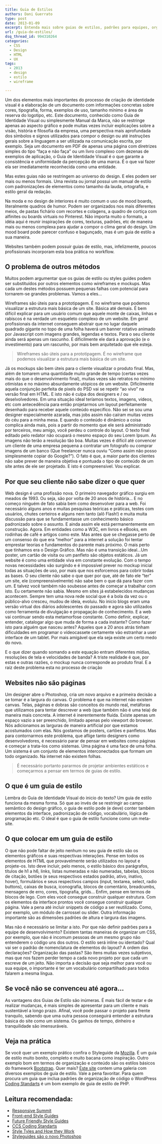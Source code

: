 ```yaml
---
title: Guia de Estilos
authors: Dani Guerrato
type: post
date: 2013-01-09
excerpt: Entenda mais sobre guias de estilos, padrões para equipes, organização de CSS e mais.
url: /guia-de-estilos/
dsq_thread_id: 994310264
categories:
  - CSS
  - Design
  - HTML
  - UX
tags:
  - 2013
  - design
  - estilo
  - wireframe

---
```

Um dos elementos mais importantes do processo de criação de identidade visual é a elaboração de um documento com informações concretas sobre cores, tipografia, forma, exemplos de uso, tamanho mínimo e área de reserva do logotipo, etc. Este documento, conhecido como Guia de Identidade Visual ou simplesmente Manual da Marca, não se restringe apenas ao aspecto gráfico e pode muitas vezes incluir explicações sobre a visão, história e filosofia da empresa, uma perspectiva mais aprofundada dos símbolos e signos utilizados para compor o design ou até instruções gerais sobre a linguagem a ser utilizada na comunicação escrita, por exemplo. Seja um documento em PDF de apenas uma página com diretrizes simples do tipo “faça e não faça” ou um livro complexo com dezenas de exemplos de aplicação, o Guia de Identidade Visual é o que garante a consistência e uniformidade da percepção de uma marca. É o que vai fazer ela ser imediatamente reconhecida como uma entidade.

Mas estes guias não se restringem ao universo do design. E eles podem ser mais ou menos formais. Uma revista ou jornal possui um manual de estilo com padronizações de elementos como tamanho da lauda, ortografia, e estilo geral da redação. 

Na moda e no design de interiores é muito comum o uso de mood boards, literalmente quadros de humor. Podem ser organizados nos mais diferentes meios, de pastas fichário com recortes e colagens, a quadro de cortiça com alfinites ou boards virtuais no Pinterest. Não importa muito o formato, a idéia aqui é reunir inspirações de cores, texturas, padrões, etc de maneira mais ou menos complexa para ajudar a compor o clima geral do design. Um mood board pode parecer confuso e bagunçado, mas é um guia de estilo a sua maneira.

Websites também podem possuir guias de estilo, mas, infelizmente, poucos profissionais incorporam esta boa prática no workflow. 

## O problema de outros métodos

Muitos podem argumentar que os guias de estilo ou styles guides podem ser substituídos por outros elementos como wireframes e mockups. Mas cada um destes métodos possuem pequenas falhas com potencial para tornarem-se grandes problemas. Vamos a eles&#8230;

Wireframes são úteis para a prototipagem. É no wireframe que podemos visualizar a estrutura mais básica de um site. Básica até demais. É bem difícil explicar para um usuário comum que aquele monte de caixas, linhas e rabiscos é na verdade um esqueleto complexo de um website. Em geral profissionais da internet conseguem abstrair que no lugar daquele quadrado gigante no topo de uma folha haverá um banner rotativo animado por Javascript com imagens grandes, legendas e textos. Para o seu cliente ainda será apenas um rascunho. E dificilmente ele dará a aprovação (e o investimento) para um rascunho, por mais bem arquitetado que ele esteja.

> Wireframes são úteis para a prototipagem. É no wireframe que podemos visualizar a estrutura mais básica de um site.

Já os mockups são bem úteis para o cliente visualizar o produto final. Mas, além de tomarem uma quantidade muito grande de tempo (certas vezes mais do que o desenvolvimento final), muitas vezes são retratos no mínimo otimistas e no máximo absurdamente utópicos de um website. Dificilmente aquela conjunção perfeita de pixels do PSD vai se repetir “ao vivo” na versão final em HTML. E isto não é culpa dos designers e / ou deselvolvedores. Em uma situação ideal teríamos textos, imagens, vídeos, etc com antecedência para então projetarmos um layout perfeitamente desenhado para receber aquele conteúdo especifico. Não sei se sou uma designer especialmente azarada, mas jobs assim não caíram muitas vezes do céu para a minha mesa. E quando o conteúdo é dinâmico a coisa complica ainda mais, pois a partir do momento que ele será administrado por terceiros, meu amigo, você perdeu o controle do layout. O texto final editado pelo redator não ocupará o mesmo espaço do seu Lorem Ipsum. As imagens não terão a resolução tão boa. Muitas vezes é difícil até convencer um cliente de uma empresa pequena a contratar um fotografo ou comprar imagens de um banco (Que freelancer nunca ouviu “Como assim não posso simplesmente copiar do Google?”). O fato é que, a maior parte dos clientes não sabe prever de maneira objetiva e pontuada o tipo de conteúdo de um site antes de ele ser projetado. E isto é compreensivel. Vou explicar.

## Por que seu cliente não sabe dizer o que quer

Web design é uma profissão nova. O primeiro navegador gráfico surgiu em meados de 1993. Ou seja, são por volta de 20 anos de história&#8230; E no começo ninguém de fato sabia bem como desenvolver para a web. Foi necessário alguns anos e muitas pesquisas teóricas e práticas, testes com usuários, chutes certeiros e alguns nem tanto (alô Flash!) e muita muita discussão para que se fundamentasse um conhecimento básico padronizado sobre o assunto. E ainda assim ele está permanentemente em construção. Agora. Em entidades como a W3C, em livros e eBooks, em rodinhas de café e artigos como este. Mas antes que se chegasse perto de um consenso do que era “melhor” para a internet a solução foi tentar emprestar teorias e fundamentos do parente mais próximo. O mais perto que tínhamos era o Design Gráfico. Mas não é uma transição ideal&#8230;Um poster, um cartão de visita ou um panfleto são objetos estáticos. Já um website é como uma entidade viva em constante evolução. Com o tempo novas necessidades vão surgindo e é impossível prever no mockup inicial todas as situações de uso, por mais que nos esforcemos para cobrir todas as bases. O seu cliente não sabe o que quer por que, até de fato ele “ter” um site, ele (compreensivelmente) não sabe bem o que dá para fazer com um. E talvez você também não soubesse antes de começar a trabalhar com isto. Eu certamente não sabia. Mesmo em sites já estabelecidos mudanças acontecem. Sempre tem uma nova rede social que é a bola da vez ou o público-alvo cresceu, mudou de ideia, evoluiu. No inicio blogs eram uma versão virtual dos diários adolescentes do passado e agora são utilizados como ferramenta de divulgação e propagação de conhecimento. E a web vai continuar sendo esta metamorfose constante. Como definir, explicar, entender, catalogar algo que muda de forma a cada instante? Como fazer isto para alguém que nasceu antes? Aqueles que a 20 anos atrás tinham dificuldades em programar o vídeocassete certamente vão estranhar a user interface de um tablet. Por mais amigável que ela seja existe um certo medo do novo. 

E o que dizer quando somando a este equação entram diferentes mídias, resoluções de tela e velocidades de banda? A triste realidade é que, por estas e outras razões, o mockup nunca corresponde ao produto final. E a raiz deste problema esta no processo de criação

## Websites não são páginas

Um designer abre o Photoshop, cria um novo arquivo e a primeira decisão a se tomar é a largura do canvas. O problema é que na internet não existem canvas. Telas, páginas e dobras são conceitos do mundo real, metáforas que utilizamos para tentar descrever a web (que também não é uma teia) de maneira mais concreta. A internet é inerentemente fluída. Existe apenas um espaço vazio a ser preenchido, limitado apenas pelo viewport do browser. Nós adicionamos as larguras de maneira artificial por que estamos acostumados com elas. Nós gostamos de posters, cartões e panfletos. Mas para contornarmos este problema, que aflige tanto designers como desenvolvedores, é necessário parar de pensar em websites como páginas e começar a trata-los como sistemas. Uma página é uma face de uma folha. Um sistema é um conjunto de elementos interconectados que formam um todo organizado. Na internet não existem folhas.

> É necessário portanto pararmos de projetar ambientes estáticos e começarmos a pensar em termos de guias de estilo. 

## O que é um guia de estilo

Lembra do Guia de Identidade Visual do inicio do texto? Um guia de estilo funciona da mesma forma. Só que ao invés de se restringir ao campo semântico do design gráfico, o guia de estilo pode (e deve) conter também elementos da interface, padronização de código, vocabulário, lógica de programação etc. O ideal é que o guia de estilo funcione como um meta-site. 

## O que colocar em um guia de estilo

O que não pode faltar de jeito nenhum no seu guia de estilo são os elementos gráficos e suas respectivas interações. Pense em todos os elementos de HTML que provavelmente serão utilizados no layout e projete-os. Isto deve incluir, pelo menos, o estilo básico dos parágrafos, títulos de h1 a h6, links, listas numeradas e não numeradas, tabelas, blocos de citação, botões (e seus respectivos estados padrão, ativo, inativo, hover), formulários e seus respectivos campos (input, textarea, select, radio buttons), caixas de busca, iconografia, blocos de comentário, breadcumbs, mensagens de erro, cores, tipografia, grids&#8230; Enfim, pense em termos de blocos de lego. Com eles você consegue construir qualquer estrutura. Com os elementos da interface prontos você consegue construir qualquer página. Vale a pena até incluir snippets de código a ser reutilizado. Como, por exemplo, um módulo de carrossel ou slider. Outra informação importante são as dimensões padrões de altura e largura das imagens.

Mas não é necessário se limitar a isto. Por que não definir padrões para a equipe de desenvolvimento? Existem tantas maneiras de organizar um CSS, por exemplo, que não é incomum pessoas de um mesmo grupo não entenderem o código uns dos outros. O estilo será inline ou identado? Qual vai ser o padrão de nomenclatura de elementos do layout? A ordem das declarações? Organização das pastas? São itens muitas vezes subjetivos, mas que nos fazem perder tempo a cada novo projeto por que cada um escreve de um jeito. Não importa a decisão que seja melhor para você ou sua equipe, o importante é ter um vocabulário compartilhado para todos falarem a mesma língua. 

## Se você não se convenceu até agora&#8230;

As vantagens dos Guias de Estilo são inúmeras. É mais fácil de testar e de realizar mudanças, é mais simples de apresentar para um cliente e mais sustentável a longo prazo. Afinal, você pode passar o projeto para frente tranquilo, sabendo que uma outra pessoa conseguirá entender a estrutura básica do site como um sistema. Os ganhos de tempo, dinheiro e tranquilidade são imensuráveis.

## Veja na prática

Se você quer um exemplo prático confira o Styleguide da [Mozilla][1]. É um guia de estilo muito bonito, completo e muito bacana como inspiração. Outro exemplo bom em termos de organização e conteúdo são os estilos básicos do framework [Bootstrap][2]. Quer mais? [Este site][3] contem uma galeria com diversos exemplos de guia de estilo. Vale a pena favoritar. Para quem procura um guia que inclua padrões de organização de código o WordPress [Coding Standarts][4] é um bom exemplo de guia de estilo de PHP. 

## Leitura recomendada:

  * [Responsive Summit][5]
  * [Front-end Style Guides][6]
  * [Future Friendly Style Guides][7]
  * [CCS Coding Standarts][8]
  * [Style Tyles and How they Work][9]
  * [Styleguides são o novo Photoshop][10]

 [1]: http://www.mozilla.org/en-US/styleguide
 [2]: http://twitter.github.com/bootstrap/base-css.html
 [3]: https://gimmebar.com/collection/4ecd439c2f0aaad734000022/front-end-styleguides
 [4]: http://codex.wordpress.org/WordPress_Coding_Standards
 [5]: http://maban.co.uk/65
 [6]: http://24ways.org/2011/front-end-style-guides/
 [7]: https://speakerdeck.com/lukebrooker/future-friendly-style-guides
 [8]: http://coffeepowered.co.uk/2010/01/css-coding-standards/
 [9]: http://www.alistapart.com/articles/style-tiles-and-how-they-work/
 [10]: http://arquiteturadeinformacao.com/2012/12/17/styleguides-sao-o-novo-photoshop/